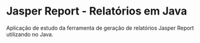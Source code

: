 # Jasper Report - Relatórios em Java

Aplicação de estudo da ferramenta de geração de relatórios Jasper Report utilizando no Java.
